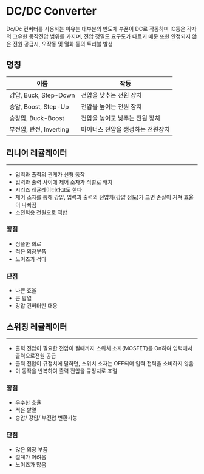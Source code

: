 # DC/DC Converter
Dc/Dc 컨버터를 사용하는 이유는 대부분의 반도체 부품이 DC로 작동하며 IC등은 각자의 고유한 동작전압 범위를 가지며, 전압 정밀도 요구도가 다르기 때문 또한 안정되지 않은 전원 공급시, 오작동 및 열화 등의 트러블 발생

## 명칭

| 이름                    | 작동                              |
| ----------------------- | --------------------------------- |
| 강압, Buck, Step-Down   | 전압을 낮추는 전원 장치           |
| 승압,  Boost, Step-Up   | 전압을 높이는 전원 장치           |
| 승강압, Buck-Boost      | 전압을 높이고 낮추는 전원 장치    |
| 부전압, 반전, Inverting | 마이너스 전압을 생성하는 전원장치 |

## 리니어 레귤레이터
---
- 입력과 출력의 관계가 선형 동작
- 입력과 출력 사이에 제어 소자가 직렬로 배치
- 시리즈 레귤레이터라고도 한다
- 제어 소자를 통해 강압, 입력과 출력의 전압차(강압 정도)가 크면 손실이 커져 효율이 나빠짐
- 소전력용 전원으로 적합

### 장점
- 심플한 회로
- 적은 외장부품
- 노이즈가 적다

### 단점
- 나쁜 효율
- 큰 발열
- 강압 컨버터만 대응

## 스위칭 레귤레이터
---
- 출력 전압이 필요한 전압이 될때까지 스위치 소자(MOSFET)를 On하여 입력에서 출력으로전원 공급
- 출력 전압이 규정치에 달하면, 스위치 소자는 OFF되어 입력 전력을 소비하지 않음
- 이 동작을 반복하여 출력 전압을 규정치로 조절

### 장점
- 우수한 효율
- 적은 발열
- 승압/ 강압/ 부전압 변환가능

### 단점
- 많은 외장 부품
- 설계가 어려움
- 노이즈가 많음